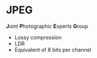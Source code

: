 # JPEG

**J**oint **P**hotographic **E**xperts **G**roup

- Lossy compression
- LDR
- Equivalent of 8 bits per channel

